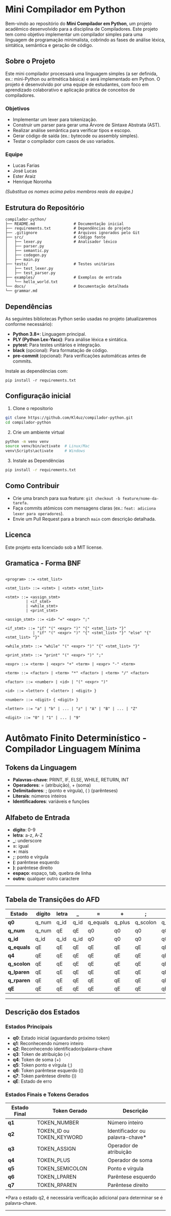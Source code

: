 # Mini Compilador em Python

Bem-vindo ao repositório do **Mini Compilador em Python**, um projeto acadêmico desenvolvido para a disciplina de Compiladores. Este projeto tem como objetivo implementar um compilador simples para uma linguagem de programação minimalista, cobrindo as fases de análise léxica, sintática, semântica e geração de código.

## Sobre o Projeto

Este mini compilador processará uma linguagem simples (a ser definida, ex.: mini-Python ou aritmética básica) e será implementado em Python. O projeto é desenvolvido por uma equipe de estudantes, com foco em aprendizado colaborativo e aplicação prática de conceitos de compiladores.

### Objetivos
- Implementar um lexer para tokenização.
- Construir um parser para gerar uma Árvore de Sintaxe Abstrata (AST).
- Realizar análise semântica para verificar tipos e escopo.
- Gerar código de saída (ex.: bytecode ou assembly simples).
- Testar o compilador com casos de uso variados.

### Equipe
- Lucas Farias
- José Lucas
- Ester Araiz
- Henrique Noronha

*(Substitua os nomes acima pelos membros reais da equipe.)*

## Estrutura do Repositório
```
compilador-python/
├── README.md                 # Documentação inicial
├── requirements.txt          # Dependências do projeto
├── .gitignore                # Arquivos ignorados pelo Git
├── src/                      # Código fonte
│   ├── lexer.py              # Analisador léxico
│   ├── parser.py
│   ├── semantic.py
│   ├── codegen.py
│   ├── main.py
├── tests/                    # Testes unitários
│   ├── test_lexer.py
│   ├── test_parser.py
├── examples/                 # Exemplos de entrada
│   └── hello_world.txt
└── docs/                     # Documentação detalhada
└── grammar.md
```
## Dependências

As seguintes bibliotecas Python serão usadas no projeto (atualizaremos conforme necessário):

- **Python 3.8+**: Linguagem principal.
- **PLY (Python Lex-Yacc)**: Para análise léxica e sintática.
- **pytest**: Para testes unitários e integração.
- **black** (opcional): Para formatação de código.
- **pre-commit** (opcional): Para verificações automáticas antes de commits.

Instale as dependências com:

```pip install -r requirements.txt```

## Configuração inicial 
1. Clone o repositorio
```bash
git clone https://github.com/Kl4uz/compilador-python.git
cd compilador-python
```

2. Crie um ambiente virtual
```bash
python -m venv venv
source venv/bin/activate  # Linux/Mac
venv\Scripts\activate     # Windows
```

3. Instale as Dependências
```bash 
pip install -r requirements.txt
```

## Como Contribuir 
- Crie uma branch para sua feature: ``git checkout -b feature/nome-da-tarefa.``
- Faça commits atômicos com mensagens claras (ex.: `feat: adiciona lexer para operadores`).
- Envie um Pull Request para a branch `main` com descrição detalhada.


## Licenca 
Este projeto esta licenciado sob a MIT license.


## Gramatica - Forma BNF

```bnf

<program> ::= <stmt_list>

<stmt_list> ::= <stmt> | <stmt> <stmt_list>

<stmt> ::= <assign_stmt> 
         | <if_stmt> 
         | <while_stmt> 
         | <print_stmt>

<assign_stmt> ::= <id> "=" <expr> ";"

<if_stmt> ::= "if" "(" <expr> ")" "{" <stmt_list> "}" 
            | "if" "(" <expr> ")" "{" <stmt_list> "}" "else" "{" <stmt_list> "}"

<while_stmt> ::= "while" "(" <expr> ")" "{" <stmt_list> "}"

<print_stmt> ::= "print" "(" <expr> ")" ";"

<expr> ::= <term> | <expr> "+" <term> | <expr> "-" <term>

<term> ::= <factor> | <term> "*" <factor> | <term> "/" <factor>

<factor> ::= <number> | <id> | "(" <expr> ")"

<id> ::= <letter> { <letter> | <digit> }

<number> ::= <digit> { <digit> }

<letter> ::= "a" | "b" | ... | "z" | "A" | "B" | ... | "Z"

<digit> ::= "0" | "1" | ... | "9"

```


# Autômato Finito Determinístico - Compilador Linguagem Mínima

## Tokens da Linguagem
- **Palavras-chave**: PRINT, IF, ELSE, WHILE, RETURN, INT
- **Operadores**: = (atribuição), + (soma)
- **Delimitadores**: ; (ponto e vírgula), ( ) (parênteses)
- **Literais**: números inteiros
- **Identificadores**: variáveis e funções

## Alfabeto de Entrada
- **dígito**: 0-9
- **letra**: a-z, A-Z
- **_**: underscore
- **=**: igual
- **+**: mais
- **;**: ponto e vírgula
- **(**: parêntese esquerdo
- **)**: parêntese direito
- **espaço**: espaço, tab, quebra de linha
- **outro**: qualquer outro caractere

---

## Tabela de Transições do AFD

| Estado | dígito | letra | _ | = | + | ; | ( | ) | espaço | outro |
|--------|--------|-------|---|---|---|---|---|---|---------|-------|
| **q0** | q_num | q_id | q_id | q_equals | q_plus | q_scolon | q_lparen | q_rparen | q0 | qE |
| **q_num** | q_num | qE | qE | q0 | q0 | q0 | q0 | q0 | q0 | qE |
| **q_id** | q_id | q_id | q_id | q0 | q0 | q0 | q0 | q0 | q0 | qE |
| **q_equals** | qE | qE | qE | qE | qE | qE | qE | qE | q0 | qE |
| **q4** | qE | qE | qE | qE | qE | qE | qE | qE | q0 | qE |
| **q_scolon** | qE | qE | qE | qE | qE | qE | qE | qE | q0 | qE |
| **q_lparen** | qE | qE | qE | qE | qE | qE | qE | qE | q0 | qE |
| **q_rparen** | qE | qE | qE | qE | qE | qE | qE | qE | q0 | qE |
| **qE** | qE | qE | qE | qE | qE | qE | qE | qE | qE | qE |

---

## Descrição dos Estados

### Estados Principais
- **q0**: Estado inicial (aguardando próximo token)
- **q1**: Reconhecendo número inteiro
- **q2**: Reconhecendo identificador/palavra-chave
- **q3**: Token de atribuição (=)
- **q4**: Token de soma (+)
- **q5**: Token ponto e vírgula (;)
- **q6**: Token parêntese esquerdo (()
- **q7**: Token parêntese direito ())
- **qE**: Estado de erro

### Estados Finais e Tokens Gerados

| Estado Final | Token Gerado | Descrição |
|-------------|-------------|-----------|
| **q1** | TOKEN_NUMBER | Número inteiro |
| **q2** | TOKEN_ID ou TOKEN_KEYWORD | Identificador ou palavra-chave* |
| **q3** | TOKEN_ASSIGN | Operador de atribuição |
| **q4** | TOKEN_PLUS | Operador de soma |
| **q5** | TOKEN_SEMICOLON | Ponto e vírgula |
| **q6** | TOKEN_LPAREN | Parêntese esquerdo |
| **q7** | TOKEN_RPAREN | Parêntese direito |

*Para o estado q2, é necessária verificação adicional para determinar se é palavra-chave.

---
